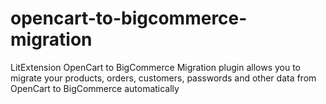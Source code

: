 # opencart-to-bigcommerce-migration
 LitExtension OpenCart to BigCommerce Migration plugin allows you to migrate your products, orders, customers, passwords and other data from OpenCart to BigCommerce automatically
